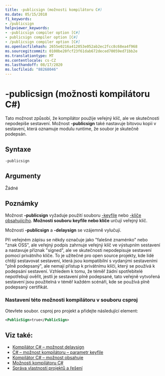 ```yaml
---
title: -publicsign (možnosti kompilátoru C#)
ms.date: 05/15/2018
f1_keywords:
- /publicsign
helpviewer_keywords:
- -publicsign compiler option [C#]
- publicsign compiler option [C#]
- /publicsign compiler option [C#]
ms.openlocfilehash: 2655e0216a412053e052ab2ec2fcc8c68ea4f968
ms.sourcegitcommit: 0100be20fcf23f61dab672deced70059ed71bb2e
ms.translationtype: MT
ms.contentlocale: cs-CZ
ms.lasthandoff: 08/17/2020
ms.locfileid: "88268046"
---
```

# <a name="-publicsign-c-compiler-options"></a>-publicsign (možnosti kompilátoru C#)

Tato možnost způsobí, že kompilátor použije veřejný klíč, ale ve skutečnosti nepodepíše sestavení. Možnost **-publicsign** také nastavuje bitovou kopii v sestavení, která oznamuje modulu runtime, že soubor je skutečně podepsán.

## <a name="syntax"></a>Syntaxe

```console
-publicsign
```

## <a name="arguments"></a>Argumenty

Žádné

## <a name="remarks"></a>Poznámky

Možnost **-publicsign** vyžaduje použití souboru [-keyfile](keyfile-compiler-option.md) nebo [-klíče obsahujícího](keycontainer-compiler-option.md). **Možnosti souboru** **keyfile nebo klíče** určují veřejný klíč.

Možnosti **-publicsign** a **-delaysign** se vzájemně vylučují.

Při veřejném zápisu se někdy označuje jako "falešné znaménko" nebo "znak OSS", ale veřejný podpis zahrnuje veřejný klíč ve výstupním sestavení a nastavuje příznak "signed", ale ve skutečnosti nepodepisuje sestavení pomocí privátního klíče. To je užitečné pro open source projekty, kde lidé chtějí sestavovat sestavení, která jsou kompatibilní s vydanými sestaveními "plně podepsaný", ale nemají přístup k privátnímu klíči, který se používá k podepsání sestavení. Vzhledem k tomu, že téměř žádní spotřebitelé nepotřebují ověřit, jestli je sestavení plně podepsané, tato veřejně vytvořená sestavení jsou použitelná v téměř každém scénáři, kde se používá plně podepsaný certifikát.

### <a name="to-set-this-compiler-option-in-a-csproj-file"></a>Nastavení této možnosti kompilátoru v souboru csproj

Otevřete soubor. csproj pro projekt a přidejte následující element:

```xml
<PublicSign>true</PublicSign>
```

## <a name="see-also"></a>Viz také:

- [Kompilátor C# – možnost delaysign](delaysign-compiler-option.md)
- [C# – možnost kompilátoru – parametr keyfile](keyfile-compiler-option.md)
- [Kompilátor C# – možnost obsahuje](keycontainer-compiler-option.md)
- [Možnosti kompilátoru C#](index.md)
- [Správa vlastností projektů a řešení](/visualstudio/ide/managing-project-and-solution-properties)
